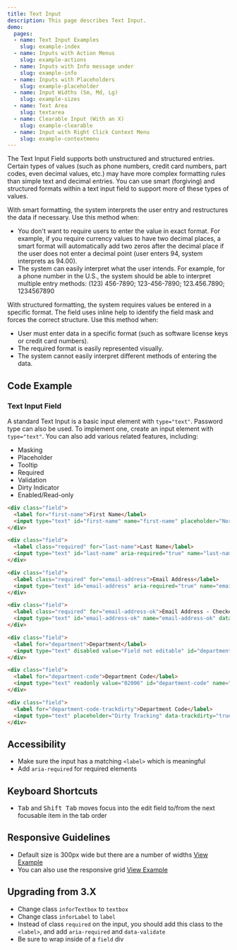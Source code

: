 ```yaml
---
title: Text Input
description: This page describes Text Input.
demo:
  pages:
  - name: Text Input Examples
    slug: example-index
  - name: Inputs with Action Menus
    slug: example-actions
  - name: Inputs with Info message under
    slug: example-info
  - name: Inputs with Placeholders
    slug: example-placeholder
  - name: Input Widths (Sm, Md, Lg)
    slug: example-sizes
  - name: Text Area
    slug: textarea
  - name: Clearable Input (With an X)
    slug: example-clearable
  - name: Input with Right Click Context Menu
    slug: example-contextmenu
---
```


The Text Input Field supports both unstructured and structured entries. Certain types of values (such as phone numbers, credit card numbers, part codes, even decimal values, etc.) may have more complex formatting rules than simple text and decimal entries. You can use smart (forgiving) and structured formats within a text input field to support more of these types of values.

With smart formatting, the system interprets the user entry and restructures the data if necessary. Use this method when:

-   You don't want to require users to enter the value in exact format. For example, if you require currency values to have two decimal places, a smart format will automatically add two zeros after the decimal place if the user does not enter a decimal point (user enters 94, system interprets as 94.00).
-   The system can easily interpret what the user intends. For example, for a phone number in the U.S., the system should be able to interpret multiple entry methods: (123) 456-7890; 123-456-7890; 123.456.7890; 1234567890

With structured formatting, the system requires values be entered in a specific format. The field uses inline help to identify the field mask and forces the correct structure. Use this method when:

-   User must enter data in a specific format (such as software license keys or credit card numbers).
-   The required format is easily represented visually.
-   The system cannot easily interpret different methods of entering the data.

## Code Example

### Text Input Field

A standard Text Input is a basic input element with `type="text"`. Password type can also be used. To implement one, create an input element with `type="text"`. You can also add various related features, including:

-   Masking
-   Placeholder
-   Tooltip
-   Required
-   Validation
-   Dirty Indicator
-   Enabled/Read-only

```html
<div class="field">
  <label for="first-name">First Name</label>
  <input type="text" id="first-name" name="first-name" placeholder="Normal text Field">
</div>

<div class="field">
  <label class="required" for="last-name">Last Name</label>
  <input type="text" id="last-name" aria-required="true" name="last-name" data-validate="required">
</div>

<div class="field">
  <label class="required" for="email-address">Email Address</label>
  <input type="text" id="email-address" aria-required="true" name="email-address" data-validate="required email" placeholder="Company@address.com">
</div>

<div class="field">
  <label class="required" for="email-address-ok">Email Address - Checker</label>
  <input type="text" id="email-address-ok" name="email-address-ok" data-validate="emailPositive">
</div>

<div class="field">
  <label for="department">Department</label>
  <input type="text" disabled value="Field not editable" id="department" name="department">
</div>

<div class="field">
  <label for="department-code">Department Code</label>
  <input type="text" readonly value="02006" id="department-code" name="department-code">
</div>

<div class="field">
  <label for="department-code-trackdirty">Department Code</label>
  <input type="text" placeholder="Dirty Tracking" data-trackdirty="true" id="department-code-trackdirty" name="department-code-trackdirty">
</div>
```

## Accessibility

-   Make sure the input has a matching `<label>` which is meaningful
-   Add `aria-required` for required elements

## Keyboard Shortcuts

-   <kbd>Tab</kbd> and <kbd>Shift Tab</kbd> moves focus into the edit field to/from the next focusable item in the tab order

## Responsive Guidelines

-  Default size is 300px wide but there are a number of widths [View Example](./input/example-sizes)
- You can also use the responsive grid [View Example]( ./form/example-inputs-simple)

## Upgrading from 3.X

-   Change class `inforTextbox` to `textbox`
-   Change class `inforLabel` to `label`
-   Instead of class `required` on the input, you should add this class to the `<label>`, and add `aria-required` and `data-validate`
-   Be sure to wrap inside of a `field` div
